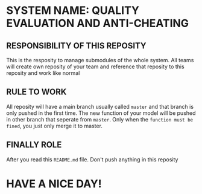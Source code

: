 # SYSTEM NAME: QUALITY EVALUATION AND ANTI-CHEATING
## RESPONSIBILITY OF THIS REPOSITY

This is the resposity to manage submodules of the whole system. All teams will create own reposity of your team and reference that reposity to this reposity and work like normal 

## RULE TO WORK
All reposity will have a main branch usually called `master` and that branch is only pushed in the first time. The new function of your model will be pushed in other branch that seperate from `master`. Only when the `function must be fined`, you just only merge it to master.

## FINALLY ROLE
After you read this `README.md` file. Don't push anything in this reposity





# HAVE A NICE DAY!
